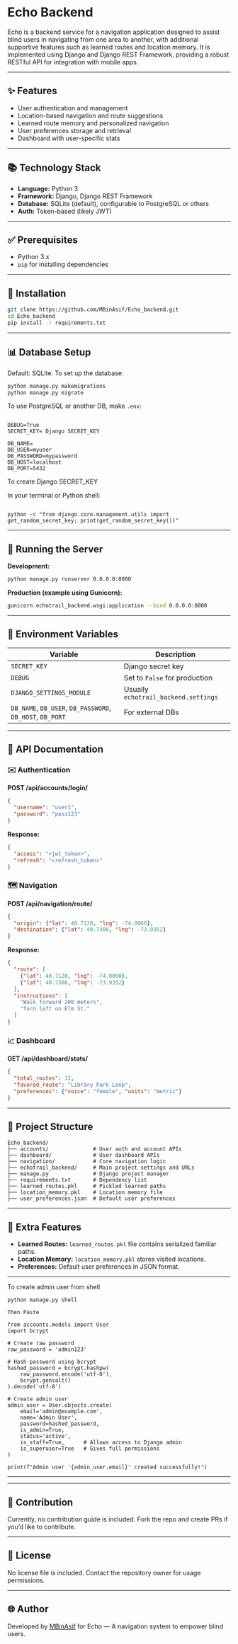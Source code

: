 # Echo Backend

Echo is a backend service for a navigation application designed to assist blind users in navigating from one area to another, with additional supportive features such as learned routes and location memory. It is implemented using Django and Django REST Framework, providing a robust RESTful API for integration with mobile apps.

---

## ✨ Features

* User authentication and management
* Location-based navigation and route suggestions
* Learned route memory and personalized navigation
* User preferences storage and retrieval
* Dashboard with user-specific stats

---

## 📚 Technology Stack

* **Language:** Python 3
* **Framework:** Django, Django REST Framework
* **Database:** SQLite (default), configurable to PostgreSQL or others
* **Auth:** Token-based (likely JWT)

---

## ✅ Prerequisites

* Python 3.x
* `pip` for installing dependencies

---

## 📂 Installation

```bash
git clone https://github.com/MBinAsif/Echo_backend.git
cd Echo_backend
pip install -r requirements.txt
```

---

## 📊 Database Setup

Default: SQLite.
To set up the database:

```bash
python manage.py makemigrations
python manage.py migrate
```

To use PostgreSQL or another DB, make `.env`:

```# .env

DEBUG=True
SECRET_KEY= Django SECRET_KEY

DB_NAME=
DB_USER=myuser
DB_PASSWORD=mypassword
DB_HOST=localhost
DB_PORT=5432
```
To create Django SECRET_KEY 

In your terminal or Python shell:
```

python -c "from django.core.management.utils import get_random_secret_key; print(get_random_secret_key())"

```
---

## 🚀 Running the Server

**Development:**

```bash
python manage.py runserver 0.0.0.0:8000
```

**Production (example using Gunicorn):**

```bash
gunicorn echotrail_backend.wsgi:application --bind 0.0.0.0:8000
```

---

## 🔐 Environment Variables

| Variable                                                  | Description                          |
| --------------------------------------------------------- | ------------------------------------ |
| `SECRET_KEY`                                              | Django secret key                    |
| `DEBUG`                                                   | Set to `False` for production        |
| `DJANGO_SETTINGS_MODULE`                                  | Usually `echotrail_backend.settings` |
| `DB_NAME`, `DB_USER`, `DB_PASSWORD`, `DB_HOST`, `DB_PORT` | For external DBs                     |

---

## 📄 API Documentation

### ✉️ Authentication

**POST /api/accounts/login/**

```json
{
  "username": "user1",
  "password": "pass123"
}
```

**Response:**

```json
{
  "access": "<jwt_token>",
  "refresh": "<refresh_token>"
}
```

### 🗺️ Navigation

**POST /api/navigation/route/**

```json
{
  "origin": {"lat": 40.7128, "lng": -74.0060},
  "destination": {"lat": 40.7306, "lng": -73.9352}
}
```

**Response:**

```json
{
  "route": [
    {"lat": 40.7128, "lng": -74.0060},
    {"lat": 40.7306, "lng": -73.9352}
  ],
  "instructions": [
    "Walk forward 200 meters",
    "Turn left on Elm St."
  ]
}
```

### 📈 Dashboard

**GET /api/dashboard/stats/**

```json
{
  "total_routes": 12,
  "favored_route": "Library Park Loop",
  "preferences": {"voice": "female", "units": "metric"}
}
```

---

## 📁 Project Structure

```
Echo_backend/
├── accounts/              # User auth and account APIs
├── dashboard/             # User dashboard APIs
├── navigation/            # Core navigation logic
├── echotrail_backend/     # Main project settings and URLs
├── manage.py              # Django project manager
├── requirements.txt       # Dependency list
├── learned_routes.pkl     # Pickled learned paths
├── location_memory.pkl    # Location memory file
├── user_preferences.json  # Default user preferences
```

---

## 🚚 Extra Features

* **Learned Routes:** `learned_routes.pkl` file contains serialized familiar paths.
* **Location Memory:** `location_memory.pkl` stores visited locations.
* **Preferences:** Default user preferences in JSON format.

---
To create admin user from shell 

```
python manage.py shell

Then Paste

from accounts.models import User
import bcrypt

# Create raw password
raw_password = 'admin123'

# Hash password using bcrypt
hashed_password = bcrypt.hashpw(
    raw_password.encode('utf-8'),
    bcrypt.gensalt()
).decode('utf-8')

# Create admin user
admin_user = User.objects.create(
    email='admin@example.com',
    name='Admin User',
    password=hashed_password,
    is_admin=True,
    status='active',
    is_staff=True,      # Allows access to Django admin
    is_superuser=True   # Gives full permissions
)

print(f"Admin user '{admin_user.email}' created successfully!")
```
---

---


## 💼 Contribution

Currently, no contribution guide is included. Fork the repo and create PRs if you’d like to contribute.

---

## 📅 License

No license file is included. Contact the repository owner for usage permissions.

---

## 🌐 Author

Developed by [MBinAsif](https://github.com/MBinAsif) for Echo — A navigation system to empower blind users.
